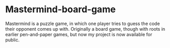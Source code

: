 # Mastermind-board-game
Mastermind is a puzzle game, in which one player tries to guess the code their opponent comes up with. Originally a board game, though with roots in earlier pen-and-paper games, but now my project is now available for public.
